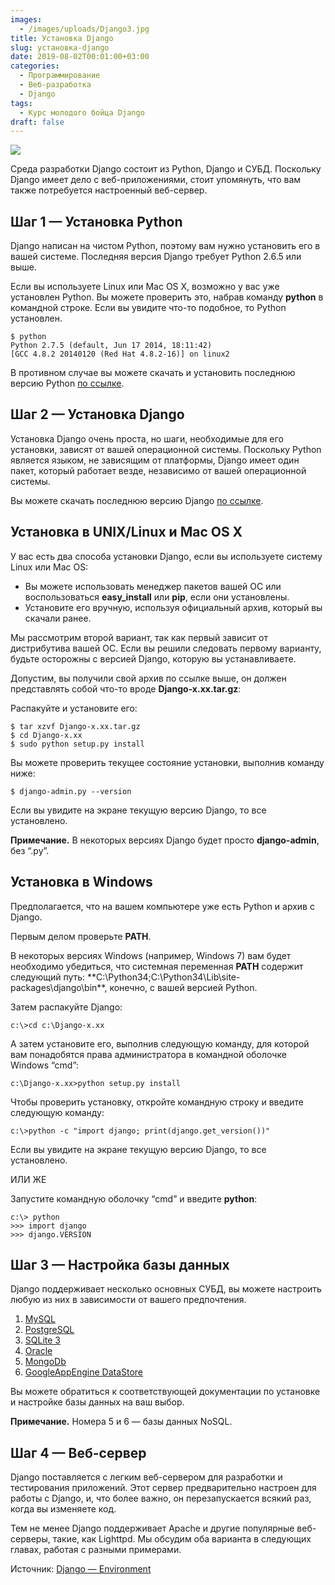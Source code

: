 ```yaml
---
images:
  - /images/uploads/Django3.jpg
title: Установка Django
slug: установка-django
date: 2019-08-02T00:01:00+03:00
categories:
  - Программирование
  - Веб-разработка
  - Django
tags:
  - Курс молодого бойца Django
draft: false
---
```


![](/images/uploads/Django3.jpg)

Среда разработки Django состоит из Python, Django и СУБД. Поскольку Django имеет дело с веб-приложениями, стоит упомянуть,
что вам также потребуется настроенный веб-сервер.

## Шаг 1 — Установка Python

Django написан на чистом Python, поэтому вам нужно установить его в вашей системе. Последняя версия Django требует Python 2.6.5 или выше.

Если вы используете Linux или Mac OS X, возможно у вас уже установлен Python. Вы можете проверить это, набрав команду
**python** в командной строке. Если вы увидите что-то подобное, то Python установлен.

```
$ python
Python 2.7.5 (default, Jun 17 2014, 18:11:42)
[GCC 4.8.2 20140120 (Red Hat 4.8.2-16)] on linux2
```

В противном случае вы можете скачать и установить последнюю версию Python [по ссылке](https://www.python.org/downloads/).

## Шаг 2 — Установка Django

Установка Django очень проста, но шаги, необходимые для его установки, зависят от вашей операционной системы. Поскольку
Python является языком, не зависящим от платформы, Django имеет один пакет, который работает везде, независимо от вашей
операционной системы.

Вы можете скачать последнюю версию Django [по ссылке](https://www.djangoproject.com/download/).

## Установка в UNIX/Linux и Mac OS X

У вас есть два способа установки Django, если вы используете систему Linux или Mac OS:

- Вы можете использовать менеджер пакетов вашей ОС или воспользоваться **easy_install** или **pip**, если они установлены.
- Установите его вручную, используя официальный архив, который вы скачали ранее.

Мы рассмотрим второй вариант, так как первый зависит от дистрибутива вашей ОС. Если вы решили следовать первому варианту,
будьте осторожны с версией Django, которую вы устанавливаете.

Допустим, вы получили свой архив по ссылке выше, он должен представлять собой что-то вроде **Django-x.xx.tar.gz**:

Распакуйте и установите его:

```
$ tar xzvf Django-x.xx.tar.gz
$ cd Django-x.xx
$ sudo python setup.py install
```

Вы можете проверить текущее состояние установки, выполнив команду ниже:

```
$ django-admin.py --version
```

Если вы увидите на экране текущую версию Django, то все установлено.

**Примечание.** В некоторых версиях Django будет просто **django-admin**, без “.py”.

## Установка в Windows

Предполагается, что на вашем компьютере уже есть Python и архив с Django.

Первым делом проверьте **PATH**.

В некоторых версиях Windows (например, Windows 7) вам будет необходимо убедиться, что системная переменная **PATH** содержит
следующий путь: **C:\Python34\;C:\Python34\Lib\site-packages\django\bin\**, конечно, с вашей версией Python.

Затем распакуйте Django:

```
c:\>cd c:\Django-x.xx
```

А затем установите его, выполнив следующую команду, для которой вам понадобятся права администратора в командной оболочке Windows “cmd”:

```
c:\Django-x.xx>python setup.py install
```

Чтобы проверить установку, откройте командную строку и введите следующую команду:

```
c:\>python -c "import django; print(django.get_version())"
```

Если вы увидите на экране текущую версию Django, то все установлено.

ИЛИ ЖЕ

Запустите командную оболочку “cmd” и введите **python**:

```
c:\> python
>>> import django
>>> django.VERSION
```

## Шаг 3 — Настройка базы данных

Django поддерживает несколько основных СУБД, вы можете настроить любую из них в зависимости от вашего предпочтения.

1. [MySQL](https://www.mysql.com/)
2. [PostgreSQL](https://www.postgresql.org/)
3. [SQLite 3](https://www.sqlite.org/index.html)
4. [Oracle](https://www.oracle.com/index.html)
5. [MongoDb](https://django-mongodb-engine.readthedocs.io/en/latest/)
6. [GoogleAppEngine DataStore](https://cloud.google.com/python/django/)

Вы можете обратиться к соответствующей документации по установке и настройке базы данных на ваш выбор.

**Примечание.** Номера 5 и 6 — базы данных NoSQL.

## Шаг 4 — Веб-сервер

Django поставляется с легким веб-сервером для разработки и тестирования приложений. Этот сервер предварительно настроен
для работы с Django, и, что более важно, он перезапускается всякий раз, когда вы изменяете код.

Тем не менее Django поддерживает Apache и другие популярные веб-серверы, такие, как Lighttpd. Мы обсудим оба варианта
в следующих главах, работая с разными примерами.

Источник: [Django — Environment](https://www.tutorialspoint.com/django/django_environment.htm)
